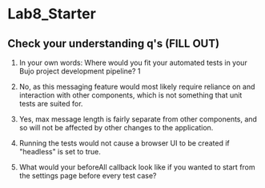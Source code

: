 # Lab8_Starter

## Check your understanding q's (FILL OUT)
1. In your own words: Where would you fit your automated tests in your Bujo project development pipeline? 1

2. No, as this messaging feature would most likely require reliance on and interaction with other components, which is not something that unit tests are suited for.

3. Yes, max message length is fairly separate from other components, and so will not be affected by other changes to the application.

4. Running the tests would not cause a browser UI to be created if "headless" is set to true.

5. What would your beforeAll callback look like if you wanted to start from the settings page before every test case?
